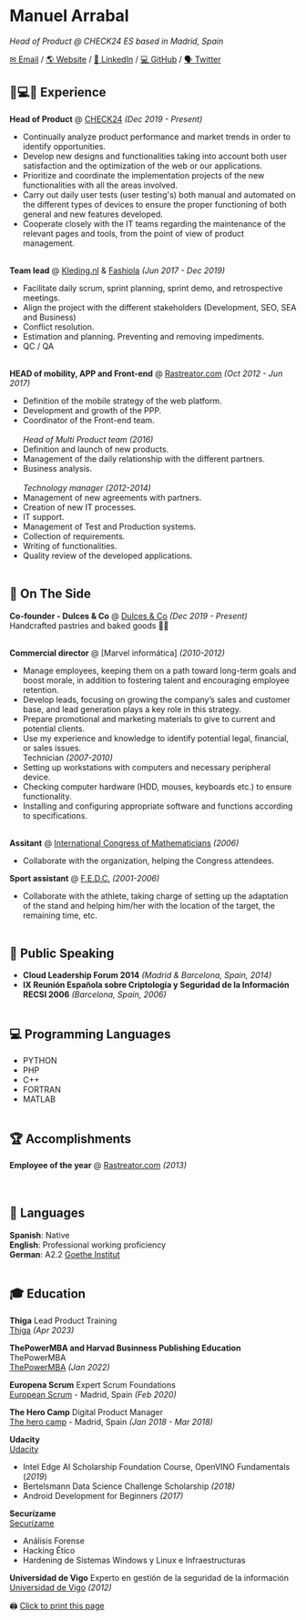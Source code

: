 # Manuel Arrabal

_Head of Product @ CHECK24 ES based in Madrid, Spain_ <br>

[✉ Email](mailto:info@vinegla.com) / [🌎 Website](https://arrabal.vinegla.com/) / [💼 LinkedIn](https://www.linkedin.com/in/manuel-arrabal-vi%C3%B1egla/) / [💻 GitHub](https://github.com/manuel-arrabal) / [🗣 Twitter](https://twitter.com/manuel_arrabal)

## 💭💻🚀 Experience

**Head of Product** @ [CHECK24](https://www.check24.es/) _(Dec 2019 - Present)_ <br>
- Continually analyze product performance and market trends in order to identify opportunities.
- Develop new designs and functionalities taking into account both user satisfaction and the optimization of the web or our applications.
- Prioritize and coordinate the implementation projects of the new functionalities with all the areas involved.
- Carry out daily user tests (user testing's) both manual and automated on the different types of devices to ensure the proper functioning of both general and new features developed.
- Cooperate closely with the IT teams regarding the maintenance of the relevant pages and tools, from the point of view of product management.
<br><br>

**Team lead** @ [Kleding.nl](https://www.kleding.nl/) & [Fashiola](https://www.fashiola.com/) _(Jun 2017 - Dec 2019)_ <br>
- Facilitate daily scrum, sprint planning, sprint demo, and retrospective meetings.
- Align the project with the different stakeholders (Development, SEO, SEA and Business)
- Conflict resolution.
- Estimation and planning. Preventing and removing impediments.
- QC / QA
<br><br>

**HEAD of mobility, APP and Front-end** @ [Rastreator.com](https://www.rastreator.com/) _(Oct 2012 - Jun 2017)_ <br>
- Definition of the mobile strategy of the web platform.
- Development and growth of the PPP.
- Coordinator of the Front-end team.<br>  
_Head of Multi Product team (2016)_                 
- Definition and launch of new products.
- Management of the daily relationship with the different partners.
- Business analysis.<br>  
_Technology manager (2012-2014)_   
- Management of new agreements with partners.
- Creation of new IT processes.                                         
- IT support.
- Management of Test and Production systems.                                    
- Collection of requirements.
- Writing of functionalities.
- Quality review of the developed applications.
<br><br>
    
## 📌 On The Side

**Co-founder - Dulces & Co** @ [Dulces & Co](https://www.facebook.com/dulcesandco/) _(Dec 2019 - Present)_<br>
Handcrafted pastries and baked goods 🍰🍪
  <br><br>
  
**Commercial director** @ [Marvel informática] _(2010-2012)_
- Manage employees, keeping them on a path toward long-term goals and boost morale, in addition to fostering talent and encouraging employee retention.
- Develop leads, focusing on growing the company’s sales and customer base, and lead generation plays a key role in this strategy.
- Prepare promotional and marketing materials to give to current and potential clients.
- Use my experience and knowledge to identify potential legal, financial, or sales issues.<br>
Technician _(2007-2010)_
- Setting up workstations with computers and necessary peripheral device.
- Checking computer hardware (HDD, mouses, keyboards etc.) to ensure functionality.
- Installing and configuring appropriate software and functions according to specifications.
<br><br>

**Assitant** @ [International Congress of Mathematicians](https://www.mathunion.org/fileadmin/IMU/ICM2006/offline/icm2006.mathunion.org/index.html) _(2006)_ 
- Collaborate with the organization, helping the Congress attendees.

**Sport assistant** @ [F.E.D.C.](https://www.fedc.es/) _(2001-2006)_
- Collaborate with the athlete, taking charge of setting up the adaptation of the stand and helping him/her with the location of the target, the remaining time, etc. 
   <br><br>

## 🎤 Public Speaking
- **Cloud Leadership Forum 2014** _(Madrid & Barcelona, Spain, 2014)_
- **IX Reunión Española sobre Criptología y Seguridad de la Información RECSI 2006** _(Barcelona, Spain, 2006)_
<br><br>

## 💻 Programming Languages
- PYTHON
- PHP
- C++
- FORTRAN
- MATLAB
<br><br>
  
## 🏆 Accomplishments
**Employee of the year** @ [Rastreator.com](https://www.rastreator.com/) _(2013)_ <br>
<br><br>

## 💬 Languages
**Spanish**: Native <br>
**English**: Professional working proficiency  <br>
**German**: A2.2 [Goethe Institut](https://www.goethe.de/ins/es/es/sta/mad.html)
<br><br>

## 🎓 Education
**Thiga** Lead Product Training <br>
[Thiga](https://www.thiga.co/) _(Apr 2023)_ <br>

**ThePowerMBA and Harvad Businness Publishing Education** ThePowerMBA <br>
[ThePowerMBA](https://www.thepowermba.com/es/) _(Jan 2022)_ <br>

**Europena Scrum** Expert Scrum Foundations <br>
[European Scrum](https://www.europeanscrum.org/index.html) - Madrid, Spain _(Feb 2020)_ <br>

**The Hero Camp** Digital Product Manager <br>
[The hero camp](https://theherocamp.com/) - Madrid, Spain _(Jan 2018 - Mar 2018)_ <br>

**Udacity** <br>
[Udacity](https://www.udacity.com/)
- Intel Edge AI Scholarship Foundation Course, OpenVINO Fundamentals (_2019_)
- Bertelsmann Data Science Challenge Scholarship _(2018)_
- Android Development for Beginners _(2017)_

**Securízame** <br>
[Securízame](https://www.securizame.com/)
- Análisis Forense 
- Hacking Ético
- Hardening de Sistemas Windows y Linux e Infraestructuras <br>

**Universidad de Vigo** Experto en gestión de la seguridad de la información <br>
[Universidad de Vigo](https://www.uvigo.gal/) _(2012)_ <br>


🖨 <a href="#" onclick="window.print();return false;" title="Click to print this page">Click to print this page</a>
